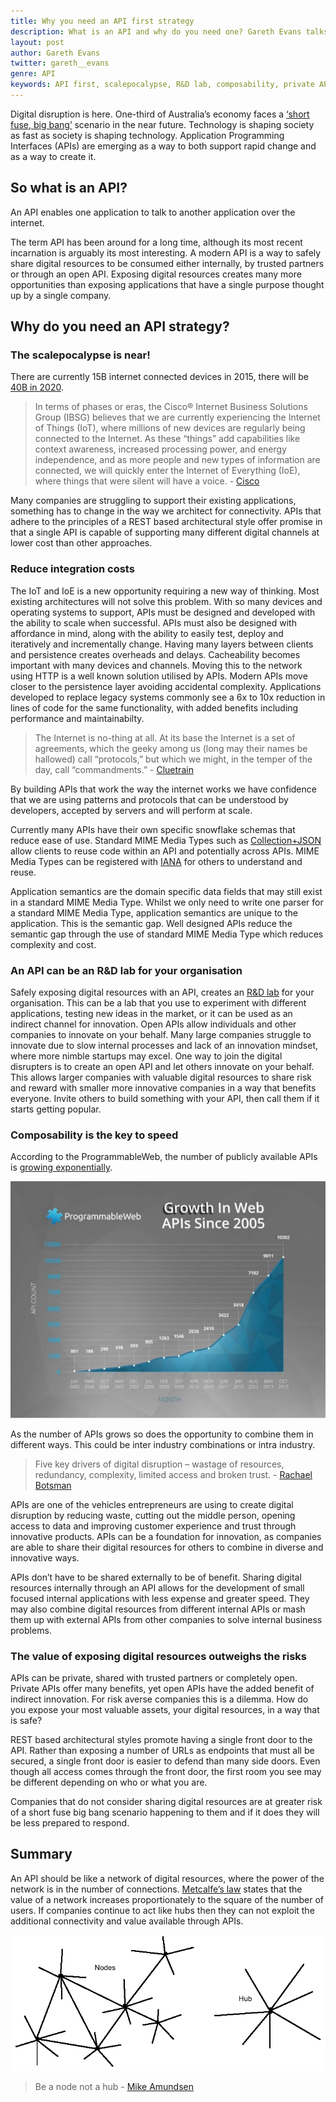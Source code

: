 ```yaml
---
title: Why you need an API first strategy
description: What is an API and why do you need one? Gareth Evans talks about how Application Programming Interfaces support rapid change in a time of digital disruption.
layout: post
author: Gareth Evans
twitter: gareth__evans
genre: API
keywords: API first, scalepocalypse, R&D lab, composability, private API, trusted API, open API, digital disruption, network of data, Metcalfe’s law, digital resources, internet of things, software architecture
---
```


Digital disruption is here. One-third of Australia’s economy faces a [‘short fuse, big bang’](http://www2.deloitte.com/content/dam/Deloitte/au/Documents/Building%20Lucky%20Country/deloitte-au-consulting-digital-disruption-whitepaper-0912.pdf) scenario in the near future. Technology is shaping society as fast as society is shaping technology. Application Programming Interfaces (APIs) are emerging as a way to both support rapid change and as a way to create it. 

## So what is an API? 

An API enables one application to talk to another application over the internet.

The term API has been around for a long time, although its most recent incarnation is arguably its most interesting. A modern API is a way to safely share digital resources to be consumed either internally, by trusted partners or through an open API. Exposing digital resources creates many more opportunities than exposing applications that have a single purpose thought up by a single company.

## Why do you need an API strategy?

### The scalepocalypse is near!
There are currently 15B internet connected devices in 2015, there will be [40B in 2020](http://www.slideshare.net/rnewton/scale-freeap-is).

> In terms of phases or eras, the Cisco® Internet Business Solutions Group (IBSG) believes that we are currently experiencing the Internet of Things (IoT), where millions of new devices are regularly being connected to the Internet. As these “things” add capabilities like context awareness, increased processing power, and energy independence, and as more people and new types of information are connected, we will quickly enter the Internet of Everything (IoE), where things that were silent will have a voice. - [Cisco](http://share.cisco.com/IoESocialWhitepaper/#/0/2)

Many companies are struggling to support their existing applications, something has to change in the way we architect for connectivity. APIs that adhere to the principles of a REST based architectural style offer promise in that a single API is capable of supporting many different digital channels at lower cost than other approaches.

### Reduce integration costs
The IoT and IoE is a new opportunity requiring a new way of thinking. Most existing architectures will not solve this problem. With so many devices and operating systems to support, APIs must be designed and developed with the ability to scale when successful. APIs must also be designed with affordance in mind, along with the ability to easily test, deploy and iteratively and incrementally change. 
Having many layers between clients and persistence creates overheads and delays. Cacheability becomes important with many devices and channels. Moving this to the network using HTTP is a well known solution utilised by APIs. Modern APIs move closer to the persistence layer avoiding accidental complexity. Applications developed to replace legacy systems commonly see a 6x to 10x reduction in lines of code for the same functionality, with added benefits including performance and maintainabilty.

> The Internet is no-thing at all. At its base the Internet is a set of agreements, which the geeky among us (long may their names be hallowed) call “protocols,” but which we might, in the temper of the day, call “commandments.” - [Cluetrain](https://medium.com/backchannel/internet-under-fire-gets-new-manifests-207a922b459e)

By building APIs that work the way the internet works we have confidence that we are using patterns and protocols that can be understood by developers, accepted by servers and will perform at scale.

Currently many APIs have their own specific snowflake schemas that reduce ease of use. Standard MIME Media Types such as [Collection+JSON](http://amundsen.com/media-types/collection/) allow clients to reuse code within an API and potentially across APIs. MIME Media Types can be registered with [IANA](http://www.iana.org/assignments/media-types/media-types.xhtml) for others to understand and reuse.

Application semantics are the domain specific data fields that may still exist in a standard MIME Media Type. Whilst we only need to write one parser for a standard MIME Media Type, application semantics are unique to the application. This is the semantic gap. Well designed APIs reduce the semantic gap through the use of standard MIME Media Type which reduces complexity and cost.

### An API can be an R&D lab for your organisation
Safely exposing digital resources with an API, creates an [R&D lab](http://apievangelist.com/2014/07/07/apis-can-open-up-your-company-to-outside-ideas/) for your organisation. This can be a lab that you use to experiment with different applications, testing new ideas in the market, or it can be used as an indirect channel for innovation. Open APIs allow individuals and other companies to innovate on your behalf. Many large companies struggle to innovate due to slow internal processes and lack of an innovation mindset, where more nimble startups may excel. One way to join the digital disrupters is to create an open API and let others innovate on your behalf. This allows larger companies with valuable digital resources to share risk and reward with smaller more innovative companies in a way that benefits everyone. Invite others to build something with your API, then call them if it starts getting popular.

### Composability is the key to speed

According to the ProgrammableWeb, the number of publicly available APIs is [growing exponentially](http://www.programmableweb.com/api-research). 

![Graph showing growth of Web APIs since 2005](/assets/20150317/chart-of-web-api-growth-from-2005-through-2013-source-programmablewebcom-2-638.jpg)

As the number of APIs grows so does the opportunity to combine them in different ways. This could be inter industry combinations or intra industry.  

>Five key drivers of digital disruption – wastage of resources, redundancy, complexity, limited access and broken trust. - [Rachael Botsman](http://www.slideshare.net/capgemini/igital-transformation-review-7)

APIs are one of the vehicles entrepreneurs are using to create digital disruption by reducing waste, cutting out the middle person, opening access to data and improving customer experience and trust through innovative products. APIs can be a foundation for innovation, as companies are able to share their digital resources for others to combine in diverse and innovative ways.

APIs don’t have to be shared externally to be of benefit. Sharing digital resources internally through an API allows for the development of small focused internal applications with less expense and greater speed. They may also combine digital resources from different internal APIs or mash them up with external APIs from other companies to solve internal business problems.

### The value of exposing digital resources outweighs the risks

APIs can be private, shared with trusted partners or completely open. Private APIs offer many benefits, yet open APIs have the added benefit of indirect innovation. For risk averse companies this is a dilemma. How do you expose your most valuable assets, your digital resources, in a way that is safe?

REST based architectural styles promote having a single front door to the API. Rather than exposing a number of URLs as endpoints that must all be secured, a single front door is easier to defend than many side doors. Even though all access comes through the front door, the first room you see may be different depending on who or what you are.

Companies that do not consider sharing digital resources are at greater risk of a short fuse big bang scenario happening to them and if it does they will be less prepared to respond.

## Summary

An API should be like a network of digital resources, where the power of the network is in the number of connections. [Metcalfe’s law](http://en.wikipedia.org/wiki/Metcalfe%27s_law) states that the value of a network increases proportionately to the square of the number of users. If companies continue to act like hubs then they can not exploit the additional connectivity and value available through APIs. 

![Interconnected nodes versus an isolated hub](/assets/20150317/node-not-hub.png)

>Be a node not a hub - [Mike Amundsen](http://www.slideshare.net/rnewton/scale-freeap-is)
